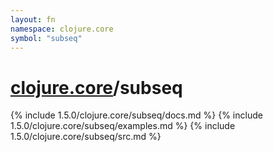 ```yaml
---
layout: fn
namespace: clojure.core
symbol: "subseq"
---
```


# [clojure.core](../)/subseq

{% include 1.5.0/clojure.core/subseq/docs.md %}
{% include 1.5.0/clojure.core/subseq/examples.md %}
{% include 1.5.0/clojure.core/subseq/src.md %}

